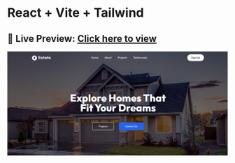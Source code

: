 # React + Vite + Tailwind

## 🔗 Live Preview: [Click here to view](https://real-estate-v5.vercel.app/)


![Project Screenshot](/Estate.png)
